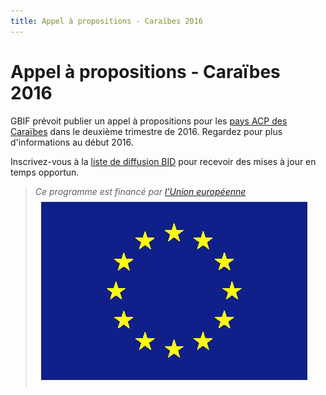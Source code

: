 ```yaml
---
title: Appel à propositions - Caraïbes 2016
---
```

# Appel à propositions - Caraïbes 2016

GBIF prévoit publier un appel à propositions pour les [pays ACP des Caraïbes](https://ec.europa.eu/europeaid/regions/african-caribbean-and-pacific-acp-region_en) dans le deuxième trimestre de 2016. Regardez pour plus d'informations au début 2016.

Inscrivez-vous à la [liste de diffusion BID](http://#) pour recevoir des mises à jour en temps opportun.

>*Ce programme est financé par [l'Union européenne](http://www.europa.eu)*
>![Flag of the European Union](/images/flag-yellow-low.jpg)